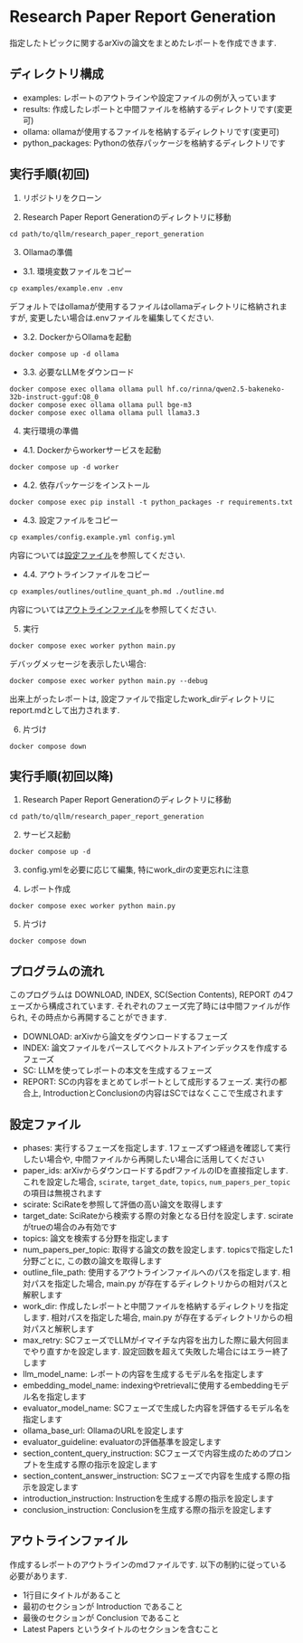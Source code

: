 # Research Paper Report Generation

指定したトピックに関するarXivの論文をまとめたレポートを作成できます.

## ディレクトリ構成

- examples: レポートのアウトラインや設定ファイルの例が入っています
- results: 作成したレポートと中間ファイルを格納するディレクトリです(変更可)
- ollama: ollamaが使用するファイルを格納するディレクトリです(変更可)
- python_packages: Pythonの依存パッケージを格納するディレクトリです

## 実行手順(初回)

1. リポジトリをクローン

2. Research Paper Report Generationのディレクトリに移動

```
cd path/to/qllm/research_paper_report_generation
```

3. Ollamaの準備

  - 3.1. 環境変数ファイルをコピー

  ```
  cp examples/example.env .env
  ```

  デフォルトではollamaが使用するファイルはollamaディレクトリに格納されますが, 変更したい場合は.envファイルを編集してください.

  - 3.2. DockerからOllamaを起動

  ```
  docker compose up -d ollama
  ```

  - 3.3. 必要なLLMをダウンロード

  ```
  docker compose exec ollama ollama pull hf.co/rinna/qwen2.5-bakeneko-32b-instruct-gguf:Q8_0
  docker compose exec ollama ollama pull bge-m3
  docker compose exec ollama ollama pull llama3.3
  ```

4. 実行環境の準備

  - 4.1. Dockerからworkerサービスを起動

  ```
  docker compose up -d worker
  ```

  - 4.2. 依存パッケージをインストール

  ```
  docker compose exec pip install -t python_packages -r requirements.txt
  ```

  - 4.3. 設定ファイルをコピー

  ```
  cp examples/config.example.yml config.yml
  ```

  内容については[設定ファイル](#設定ファイル)を参照してください.

  - 4.4. アウトラインファイルをコピー

  ```
  cp examples/outlines/outline_quant_ph.md ./outline.md
  ```

  内容については[アウトラインファイル](#アウトラインファイル)を参照してください.

5. 実行

```
docker compose exec worker python main.py
```

デバッグメッセージを表示したい場合:

```
docker compose exec worker python main.py --debug
```

出来上がったレポートは, 設定ファイルで指定したwork_dirディレクトリにreport.mdとして出力されます.

6. 片づけ

```
docker compose down
```

## 実行手順(初回以降)

1. Research Paper Report Generationのディレクトリに移動

```
cd path/to/qllm/research_paper_report_generation
```

2. サービス起動

```
docker compose up -d
```

3. config.ymlを必要に応じて編集, 特にwork_dirの変更忘れに注意

4. レポート作成

```
docker compose exec worker python main.py
```

5. 片づけ

```
docker compose down
```

## プログラムの流れ

このプログラムは DOWNLOAD, INDEX, SC(Section Contents), REPORT の4フェーズから構成されています. それぞれのフェーズ完了時には中間ファイルが作られ, その時点から再開することができます.

- DOWNLOAD: arXivから論文をダウンロードするフェーズ
- INDEX: 論文ファイルをパースしてベクトルストアインデックスを作成するフェーズ
- SC: LLMを使ってレポートの本文を生成するフェーズ
- REPORT: SCの内容をまとめてレポートとして成形するフェーズ. 実行の都合上, IntroductionとConclusionの内容はSCではなくここで生成されます

## 設定ファイル

- phases: 実行するフェーズを指定します. 1フェーズずつ経過を確認して実行したい場合や, 中間ファイルから再開したい場合に活用してください
- paper_ids: arXivからダウンロードするpdfファイルのIDを直接指定します. これを設定した場合, `scirate`, `target_date`, `topics`, `num_papers_per_topic` の項目は無視されます
- scirate: SciRateを参照して評価の高い論文を取得します
- target_date: SciRateから検索する際の対象となる日付を設定します. scirateがtrueの場合のみ有効です
- topics: 論文を検索する分野を指定します
- num_papers_per_topic: 取得する論文の数を設定します. topicsで指定した1分野ごとに, この数の論文を取得します
- outline_file_path: 使用するアウトラインファイルへのパスを指定します. 相対パスを指定した場合, main.py が存在するディレクトリからの相対パスと解釈します
- work_dir: 作成したレポートと中間ファイルを格納するディレクトリを指定します. 相対パスを指定した場合, main.py が存在するディレクトリからの相対パスと解釈します
- max_retry: SCフェーズでLLMがイマイチな内容を出力した際に最大何回までやり直すかを設定します. 設定回数を超えて失敗した場合にはエラー終了します
- llm_model_name: レポートの内容を生成するモデル名を指定します
- embedding_model_name: indexingやretrievalに使用するembeddingモデル名を指定します
- evaluator_model_name: SCフェーズで生成した内容を評価するモデル名を指定します
- ollama_base_url: OllamaのURLを設定します
- evaluator_guideline: evaluatorの評価基準を設定します
- section_content_query_instruction: SCフェーズで内容生成のためのプロンプトを生成する際の指示を設定します
- section_content_answer_instruction: SCフェーズで内容を生成する際の指示を設定します
- introduction_instruction: Instructionを生成する際の指示を設定します
- conclusion_instruction: Conclusionを生成する際の指示を設定します

## アウトラインファイル

作成するレポートのアウトラインのmdファイルです. 以下の制約に従っている必要があります.

- 1行目にタイトルがあること
- 最初のセクションが Introduction であること
- 最後のセクションが Conclusion であること
- Latest Papers というタイトルのセクションを含むこと

